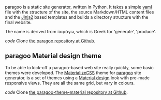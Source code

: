 
paragoo is a static site generator, written in Python. It takes a simple [yaml](https://en.wikipedia.org/wiki/YAML) file with the structure of the site, the source Markdown/HTML content files and the [Jinja2](http://jinja.pocoo.org/) based templates and builds a directory structure with the final website.

The name is derived from παράγω, which is Greek for 'generate', 'produce'.

<i class="material-icons">code</i> Clone <a href="https://github.com/aquatix/paragoo">the paragoo repository at Github</a>.


## paragoo Material design theme

To be able to kick-off a paragoo-based web site really quickly, some basic themes were developed. The [MaterializeCSS](http://materializecss.com/) theme for [paragoo](https://github.com/aquatix/paragoo) site generator, is a set of themes using a [Material design](https://www.google.com/design/spec/material-design/introduction.html) look with pre-made responsive views. They are all the same grid, but vary in colours.

<i class="material-icons">code</i> Clone <a href="https://github.com/aquatix/paragoo-theme-material">the paragoo-theme-material repository at Github</a>.
